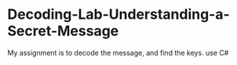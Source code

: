# Decoding-Lab-Understanding-a-Secret-Message
My assignment is to decode the message, and find the keys.
use C#
